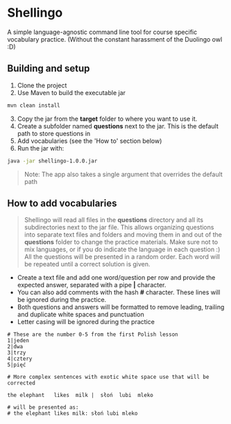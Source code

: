 # Shellingo

A simple language-agnostic command line tool for course specific vocabulary practice.
(Without the constant harassment of the Duolingo owl :D)

## Building and setup
1. Clone the project
2. Use Maven to build the executable jar
```bash
mvn clean install
```
3. Copy the jar from the **target** folder to where you want to use it.
4. Create a subfolder named **questions** next to the jar. This is the default path to store questions in
5. Add vocabularies (see the 'How to' section below)
6. Run the jar with:
```bash
java -jar shellingo-1.0.0.jar
```
> Note: The app also takes a single argument that overrides the default path

## How to add vocabularies
> Shellingo will read all files in the **questions** directory and all its subdirectories next to the jar file.
> This allows organizing questions into separate text files and folders and moving them in and out of the **questions** 
> folder to change the practice materials. 
> Make sure not to mix languages, or if you do indicate the language in each question :)
> All the questions will be presented in a random order. Each word will be repeated until a correct solution is given.

- Create a text file and add one word/question per row and provide the expected answer, 
separated with a pipe **|** character.
- You can also add comments with the hash **#** character. These lines will be ignored during the practice.
- Both questions and answers will be formatted to remove leading, trailing and duplicate white spaces and punctuation
- Letter casing will be ignored during the practice

```text
# These are the number 0-5 from the first Polish lesson
1|jeden
2|dwa
3|trzy
4|cztery
5|pięć
```

```text
# More complex sentences with exotic white space use that will be corrected

the elephant   likes  milk |  słoń  lubi  mleko   

# will be presented as:  
# the elephant likes milk: słoń lubi mleko 
```
